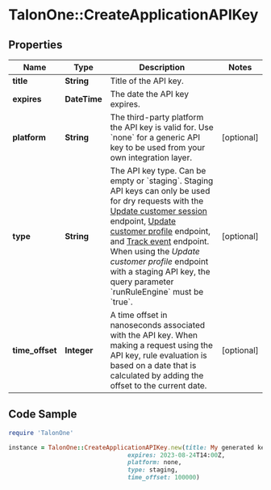 # TalonOne::CreateApplicationAPIKey

## Properties

Name | Type | Description | Notes
------------ | ------------- | ------------- | -------------
**title** | **String** | Title of the API key. | 
**expires** | **DateTime** | The date the API key expires. | 
**platform** | **String** | The third-party platform the API key is valid for. Use &#x60;none&#x60; for a generic API key to be used from your own integration layer.  | [optional] 
**type** | **String** | The API key type. Can be empty or &#x60;staging&#x60;.  Staging API keys can only be used for dry requests with the [Update customer session](https://docs.talon.one/integration-api#tag/Customer-sessions/operation/updateCustomerSessionV2) endpoint, [Update customer profile](https://docs.talon.one/integration-api#tag/Customer-profiles/operation/updateCustomerProfileV2) endpoint, and [Track event](https://docs.talon.one/integration-api#tag/Events/operation/trackEventV2) endpoint.  When using the _Update customer profile_ endpoint with a staging API key, the query parameter &#x60;runRuleEngine&#x60; must be &#x60;true&#x60;.  | [optional] 
**time_offset** | **Integer** | A time offset in nanoseconds associated with the API key. When making a request using the API key, rule evaluation is based on a date that is calculated by adding the offset to the current date.  | [optional] 

## Code Sample

```ruby
require 'TalonOne'

instance = TalonOne::CreateApplicationAPIKey.new(title: My generated key,
                                 expires: 2023-08-24T14:00Z,
                                 platform: none,
                                 type: staging,
                                 time_offset: 100000)
```



